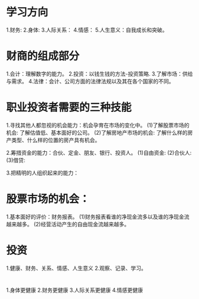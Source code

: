 # 学习方向
1.财务: 
2.身体:
3.人际关系：
4.情感：
5.人生意义：自我成长和突破。

# 财商的组成部分
1.会计：理解数字的能力。
2.投资：以钱生钱的方法-投资策略.
3.了解市场：供给与需求。
4.法律：会计、公司方面的法律法规以及其在各个国家的不同。

# 职业投资者需要的三种技能
1.寻找其他人都忽视的机会能力：机会孕育在市场的变化中。
  (1)了解股票市场的机会: 了解估值低、基本面好的公司。
  (2)了解房地产市场的机会: 了解什么样的房产类型、什么样的位置的房产具有机会。

2.筹措资金的能力：合伙、定金、朋友、银行、投资人。
  (1)自由资金:
  (2)合伙人:
  (3)借贷:

3.把精明的人组织起来的能力：

# 股票市场的机会：
1.基本面好的评价：财务报表。
  (1)财务报表看谁的净现金流多以及谁的净现金流越来越多。
  (2)经营活动产生的自由现金流越来越多。

# 投资
1.健康、财务、关系、情感、人生意义 
2.观察、记录、学习。

# 
1.身体更健康
2.财务更健康
3.人际关系更健康
4.情感更健康


